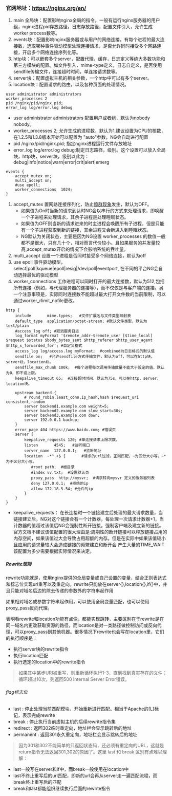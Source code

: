 ### 官网地址：https://nginx.org/en/

1. main 全局块：配置影响nginx全局的指令。一般有运行nginx服务器的用户组，nginx进程pid存放路径，日志存放路径，配置文件引入，允许生成worker process数等。
2. events块：配置影响nginx服务器或与用户的网络连接。有每个进程的最大连接数，选取哪种事件驱动模型处理连接请求，是否允许同时接受多个网路连接，开启多个网络连接序列化等。
3. http块：可以嵌套多个server，配置代理，缓存，日志定义等绝大多数功能和第三方模块的配置。如文件引入，mime-type定义，日志自定义，是否使用sendfile传输文件，连接超时时间，单连接请求数等。
4. server块：配置虚拟主机的相关参数，一个http中可以有多个server。
5. location块：配置请求的路由，以及各种页面的处理情况。


```
user administrator administrators
worker_processes 2
pid /nginx/pid/nginx.pid;
error_log log/error.log debug
```
- user administrator administrators 配置用户或者组，默认为nobody nobody。
- worker_processes 2;  允许生成的进程数，默认为1,建议设置为CPU的核数，在1.2.5和1.3.8版本开始可以配置为 "auto"参数，NG会自动进行配置
- pid /nginx/pid/nginx.pid; 指定nginx进程运行文件存放地址
- error_log log/error.log debug;制定日志路径，级别。这个设置可以放入全局块，http块，server块，级别以此为：debug|info|notice|warn|error|crit|alert|emerg

```
events {
    accept_mutex on;
    multi_accept on;
    #use epoll;
    worker_connections  1024;  
}
```
1. accept_mutex 置网路连接序列化，防止[惊群现象](https://wenfh2020.com/2021/09/29/nginx-thundering-herd/)发生，默认为OFF。
   - 如果值为On时当新的请求到达时NG会以串行的方式来处理请求，即唤醒一个子进程来处理请求，其余子进程是处理睡眠状态。
   - 如果值为OFF则当新的请求进来的时主进程会唤醒所有子进程，但是只能有一个子进程获取到新的链接，其余进程又会新进入到睡眠状态。
   - NG默认为关闭状态，主要是因为NG设置 worker_processes 的数值一般都不是很大，只有几十个，相对而言代价较小。且如果服务的并发量较高,accept_mutex开启的情况下会影响系统的吞吐量。
2. multi_accept 设置一个进程是否同时接受多个网络连接，默认为off
3. use epoll 事件驱动模型，select|poll|kqueue|epoll|resig|/dev/poll|eventport, 在不同的平台NG会自动选择最优的驱动模型
4. worker_connections 工作进程可以同时打开的最大连接数，默认为512,包括所有连接（例如，与代理服务器的连接等），而不仅仅是与客户端的连接。另一个注意事项是，实际同时连接数不能超过最大打开文件数的当前限制，可以通过worker_rlimit_nofile更改。
```
http {
    include       mime.types;   #文件扩展名与文件类型映射表
    default_type  application/octet-stream; #默认文件类型，默认为text/plain
    #access_log off; #取消服务日志  
    log_format myFormat '$remote_addr–$remote_user [$time_local] $request $status $body_bytes_sent $http_referer $http_user_agent $http_x_forwarded_for'; #自定义格式
    access_log log/access.log myFormat;  #combined为日志格式的默认值
    sendfile on;   #允许sendfile方式传输文件，默认为off，可以在http块，server块，location块。
    sendfile_max_chunk 100k;  #每个进程每次调用传输数量不能大于设定的值，默认为0，即不设上限。
    keepalive_timeout 65;  #连接超时时间，默认为75s，可以在http，server，location块。

    upstream backend {
        # round_robin,least_conn,ip_hash,hash $request_uri consistent,random 
        server backend1.example.com weight=5;
        server backend2.example.com slow_start=30s;
        server backend3.example.com down;
        server 192.0.0.1 backup;  
    }
    error_page 404 https://www.baidu.com; #错误页
    server {
        keepalive_requests 120; #单连接请求上限次数。
        listen       4545;   #监听端口
        server_name  127.0.0.1;   #监听地址     
        location  ~*^.+$ {       #请求的url过滤，正则匹配，~为区分大小写，~*为不区分大小写。
           #root path;  #根目录
           #index vv.txt;  #设置默认页
           proxy_pass  http://mysvr;  #请求转向mysvr 定义的服务器列表
           deny 127.0.0.1;  #拒绝的ip
           allow 172.18.5.54; #允许的ip         
        } 
    }
}

```
- keepalive_requests： 在长连接时一个链接建立后处理的最大请求数量，当链接建立后，NG对这个链接会有一个计数器，每处理一次请求计数器+1，当计数器的值超过该值后NG会强制性断开链接，强制客户端及建立新的链接。
官方文档不建议该值配置的很大理由是:周期性的断开链接可以释放链接占用的内存空间，如果该值过大会导致占用超额的内存。但是在实际中如果该值较小且应用的请求量较大会造成链接的频繁建立和断开会
产生大量的TIME_WAIT该配置为多少需要根据实际情况来决定。

##### Rewrite规则

rewrite功能就是，使用nginx提供的全局变量或自己设置的变量，结合正则表达式和标志位实现url重写以及重定向。rewrite只能放在server{},location{},if{}中，并且只能对域名后边的除去传递的参数外的字符串起作用

如果相对域名或参数字符串起作用，可以使用全局变量匹配，也可以使用proxy_pass反向代理。

表明看rewrite和location功能有点像，都能实现跳转，主要区别在于rewrite是在同一域名内更改获取资源的路径，而location是对一类路径做控制访问或反向代理，可以proxy_pass到其他机器。很多情况下rewrite也会写在location里，它们的执行顺序是：

- 执行server块的rewrite指令
- 执行location匹配
- 执行选定的location中的rewrite指令

> 如果其中某步URI被重写，则重新循环执行1-3，直到找到真实存在的文件；循环超过10次，则返回500 Internal Server Error错误。

###### flag标志位

- last : 停止处理当前匹配模块，开始重新进行匹配。相当于Apache的[L]标记，表示完成rewrite
- break : 停止执行当前虚拟主机的后续rewrite指令集
- redirect : 返回302临时重定向，地址栏会显示跳转后的地址
- permanent : 返回301永久重定向，地址栏会显示跳转后的地址

> 因为301和302不能简单的只返回状态码，还必须有重定向的URL，这就是return指令无法返回301,302的原因了。这里 last 和 break 区别有点难以理解：

- last一般写在server和if中，而break一般使用在location中
- last不终止重写后的url匹配，即新的url会再从server走一遍匹配流程，而break终止重写后的匹配
- break和last都能组织继续执行后面的rewrite指令
